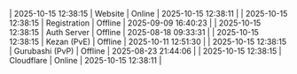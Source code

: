 | 2025-10-15 12:38:15 | Website | Online | 2025-10-15 12:38:11 |
| 2025-10-15 12:38:15 | Registration | Offline | 2025-09-09 16:40:23 |
| 2025-10-15 12:38:15 | Auth Server | Offline | 2025-08-18 09:33:31 |
| 2025-10-15 12:38:15 | Kezan (PvE) | Offline | 2025-10-11 12:51:30 |
| 2025-10-15 12:38:15 | Gurubashi (PvP) | Offline | 2025-08-23 21:44:06 |
| 2025-10-15 12:38:15 | Cloudflare | Online | 2025-10-15 12:38:11 |

